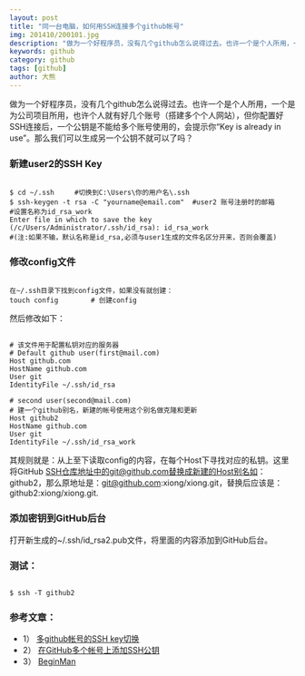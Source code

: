```yaml
---
layout: post
title: "同一台电脑，如何用SSH连接多个github帐号"
img: 201410/200101.jpg
description: "做为一个好程序员，没有几个github怎么说得过去。也许一个是个人所用，一个是为公司项目所用，也许个人就有好几个账号（搭建多个个人网站），但你配置好SSH连接后，一个公钥是不能给多个账号使用的，会提示你“Key is already in use”。那么我们可以生成另一个公钥不就可以了吗？"
keywords: github
category: github
tags: [github]
author: 大熊
---
```


做为一个好程序员，没有几个github怎么说得过去。也许一个是个人所用，一个是为公司项目所用，也许个人就有好几个账号（搭建多个个人网站），但你配置好SSH连接后，一个公钥是不能给多个账号使用的，会提示你“Key is already in use”。那么我们可以生成另一个公钥不就可以了吗？

### 新建user2的SSH Key
<pre><code>
$ cd ~/.ssh     #切换到C:\Users\你的用户名\.ssh
$ ssh-keygen -t rsa -C "yourname@email.com"  #user2 账号注册时的邮箱
#设置名称为id_rsa_work
Enter file in which to save the key (/c/Users/Administrator/.ssh/id_rsa): id_rsa_work
#(注:如果不输，默认名称是id_rsa,必须与user1生成的文件名区分开来，否则会覆盖)
</code></pre>

### 修改config文件
<pre><code>
在~/.ssh目录下找到config文件，如果没有就创建：
touch config        # 创建config
</code></pre>

然后修改如下：
<pre><code>
# 该文件用于配置私钥对应的服务器
# Default github user(first@mail.com)
Host github.com
HostName github.com
User git
IdentityFile ~/.ssh/id_rsa

# second user(second@mail.com)
# 建一个github别名，新建的帐号使用这个别名做克隆和更新
Host github2
HostName github.com
User git
IdentityFile ~/.ssh/id_rsa_work
</code></pre>

其规则就是：从上至下读取config的内容，在每个Host下寻找对应的私钥。这里将GitHub SSH仓库地址中的git@github.com替换成新建的Host别名如：github2，那么原地址是：git@github.com:xiong/xiong.git，替换后应该是：github2:xiong/xiong.git.

### 添加密钥到GitHub后台

打开新生成的~/.ssh/id_rsa2.pub文件，将里面的内容添加到GitHub后台。


### 测试：
<pre><code>
$ ssh -T github2
</code></pre>


### 参考文章：

* 1）  [多github帐号的SSH key切换](http://www.cnblogs.com/BeginMan/p/3548139.html)
* 2）  [在GitHub多个帐号上添加SSH公钥](http://www.webmaster.me/uncategorized/add-multiple-ssh-keys-on-github.html)
* 3）  [BeginMan](https://gist.github.com/BeginMan/8969248)
